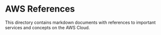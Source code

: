 # AWS References
This directory contains markdown documents with references to important services and concepts on the AWS Cloud.
